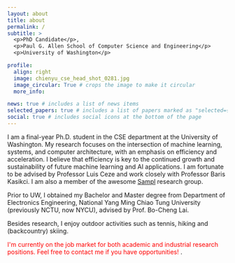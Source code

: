 ```yaml
---
layout: about
title: about
permalink: /
subtitle: > 
  <p>PhD Candidate</p>, 
  <p>Paul G. Allen School of Computer Science and Engineering</p>
  <p>University of Washington</p>

profile:
  align: right
  image: chienyu_cse_head_shot_0281.jpg
  image_circular: True # crops the image to make it circular
  more_info:

news: true # includes a list of news items
selected_papers: true # includes a list of papers marked as "selected={true}"
social: true # includes social icons at the bottom of the page
---
```


I am a final-year Ph.D. student in the CSE department at the University of Washington. My research focuses on the intersection of machine learning, systems, and computer architecture, with an emphasis on efficiency and acceleration. I believe that efficiency is key to the continued growth and sustainability of future machine learning and AI applications. I am fortunate to be advised by Professor Luis Ceze and work closely with Professor Baris Kasikci. I am also a member of the awesome [Sampl](https://sampl.cs.washington.edu) research group.

Prior to UW, I obtained my Bachelor and Master degree from Department of Electronics Engineering, National Yang Ming Chiao Tung University (previously NCTU, now NYCU), advised by Prof. Bo-Cheng Lai. 

Besides research, I enjoy outdoor activities such as tennis, hiking and (backcountry) skiing.

<span style="color:red">
I'm currently on the job market for both academic and industrial research positions. Feel free to contact me if you have opportunities!
</span>.